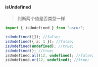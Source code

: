 #### isUndefined 
> 判断两个值是否类型一样

```javascript
import { isUndefined } from "ascor";

isUndefined([]); //false;
isUndefined({ a: 1 }); //false;
isUndefined(undefined); //true;
isUndefined(); //true;
isUndefined.all(12, undefined); //false;
isUndefined.or(12, undefined); //true;
```
